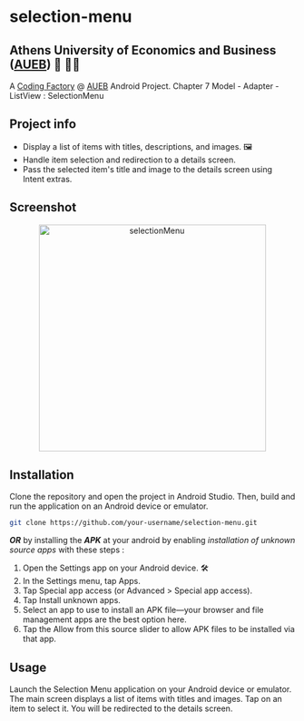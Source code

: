 # selection-menu
## Athens University of Economics and Business ([AUEB](https://aueb.gr/)) 🏫 👨‍🎓
A [Coding Factory](https://codingfactory.aueb.gr/) @ [AUEB](https://aueb.gr/) Android Project. Chapter 7 Model - Adapter - ListView : SelectionMenu

## Project info
- Display a list of items with titles, descriptions, and images. 🖼️
- Handle item selection and redirection to a details screen.
- Pass the selected item's title and image to the details screen using Intent extras.

## Screenshot
<p align="center">
  <img src="https://github.com/KountourisPanagiotis/selection-menu/raw/main/assets/screenshot.png" width="400" alt="selectionMenu">
</p>

## Installation
Clone the repository and open the project in Android Studio. Then, build and run the application on an Android device or emulator.
```bash
git clone https://github.com/your-username/selection-menu.git
```
 
***OR*** by installing the ***APK*** at your android by enabling *installation of unknown source apps* with these steps :
  1. Open the Settings app on your Android device. 🛠️
  2. In the Settings menu, tap Apps. 
  3. Tap Special app access (or Advanced > Special app access).
  4. Tap Install unknown apps.
  5. Select an app to use to install an APK file—your browser and file management apps are the best option here.
  6. Tap the Allow from this source slider to allow APK files to be installed via that app.
  
## Usage
Launch the Selection Menu application on your Android device or emulator.
The main screen displays a list of items with titles and images.
Tap on an item to select it.
You will be redirected to the details screen.


